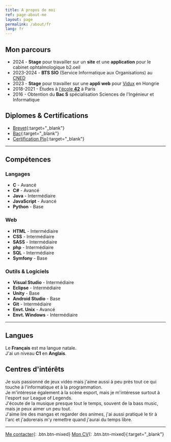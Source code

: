 ```yaml
---
title: A propos de moi
ref: page-about-me
layout: page
permalink: /about/fr
lang: fr
---
```


## Mon parcours

- <i class="fa-solid fa-briefcase"></i> 2024 - **Stage** pour travailler sur un **site** et une **application**  pour le cabinet ophtalmologique b2.oeil
- <i class="fa-solid fa-graduation-cap"></i> 2023-2024 - **BTS SIO** (Service Informatique aux Organisations) au [CNED](https://www.cned.fr/)
- <i class="fa-solid fa-briefcase"></i> 2023 - **Stage** pour travailler sur une **appli web** pour [Vidux](https://vidux.net/) en Hongrie
- <i class="fa-solid fa-graduation-cap"></i> 2018-2021 - Études à [l'école **42**](https://42.fr/) à Paris
- <i class="fa-solid fa-graduation-cap"></i> 2016 - Obtention du **Bac S** spécialisation Sciences de l'Ingénieur et Informatique

## Diplomes & Certifications

- [Brevet](/assets/Brevet.pdf){:target="_blank"}
- [Bac](/assets/Bac.pdf){:target="_blank"}
- [Certification Pix](/assets/Pix.pdf){:target="_blank"}

---

## Compétences

<div class="row"><div class="col-12 col-lg-4">
<h3>Langages</h3><ul>
<li><strong>C</strong> - Avancé</li>
<li><strong>C#</strong> - Avancé</li>
<li><strong>Java</strong> - Intermédiaire</li>
<li><strong>JavaScript</strong> - Avancé</li>
<li><strong>Python</strong> - Base</li>
</ul></div><div class="col-12 col-lg-4">
<h3>Web</h3><ul>
<li><strong>HTML</strong> - Intermédiaire</li>
<li><strong>CSS</strong> - Intermédiaire</li>
<li><strong>SASS</strong> - Intermédiaire</li>
<li><strong>php</strong> - Intermédiaire</li>
<li><strong>SQL</strong> - Intermédiaire</li>
<li><strong>Symfony</strong> - Base</li>
</ul></div><div class="col-12 col-lg-4">
<h3>Outils & Logiciels</h3><ul>
<li><strong>Visual Studio</strong> - Intermédiaire</li>
<li><strong>Eclipse</strong> - Intermédiaire</li>
<li><strong>Unity</strong> - Base</li>
<li><strong>Android Studio</strong> - Base</li>
<li><strong>Git</strong> - Intermédiaire</li>
<li><strong>Envt. Unix</strong> - Avancé</li>
<li><strong>Envt. Windows</strong> - Intermédiaire</li>
</ul></div></div>

---

## Langues

Le **Français** est ma langue natale.  
J'ai un niveau **C1** en **Anglais**.

## Centres d'intérêts

Je suis passionné de jeux vidéo mais j'aime aussi à peu près tout ce qui touche à l'informatique et à la programmation.  
Je m'intéresse également à la scène esport, mais je m'intéresse surtout à l'esport sur League of Legends.  
J'écoute de la musique presque tout le temps, souvent de la bass music, mais je peux aimer un peu tout.  
J'aime lire des mangas et regarder des animes, j'ai aussi pratiqué le tir à l'arc et j'adorerais m'y remettre quand j'aurai du temps libre.

---

[Me contacter]({{site.url}}/contact/{{page.lang}}){: .btn.btn-mixed} [Mon CV](/assets/CV.pdf){: .btn.btn-mixed}{:target="_blank"}

